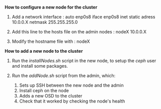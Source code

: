 **How to configure a new node for the cluster**

1. Add a network interface :
  auto enp0s8
  iface enp0s8 inet static
  adress 10.0.0.X
  netmask 255.255.255.0

2. Add this line to the hosts file on the admin nodes :
  nodeX 10.0.0.X

3. Modify the hostname file with :
  nodeX


**How to add a new node to the cluster**

1. Run the *installNodes.sh* script in the new node, to setup the *ceph* user and install some packages.

2. Run the *addNode.sh* script from the admin, which:
    1. Sets up SSH between the new node and the admin
    2. Install ceph on the node
    3. Adds a new OSD to the cluster
    4. Check that it worked by checking the node's health
